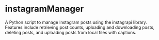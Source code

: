 # instagramManager
A Python script to manage Instagram posts using the instagrapi library. Features include retrieving post counts, uploading and downloading posts, deleting posts, and uploading posts from local files with captions.
